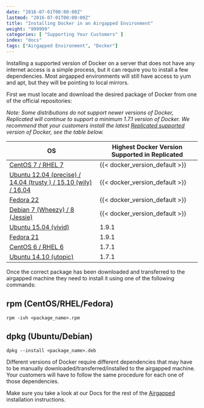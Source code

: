 ```yaml
---
date: "2016-07-01T00:00:00Z"
lastmod: "2016-07-01T00:00:00Z"
title: "Installing Docker in an Airgapped Environment"
weight: "999999"
categories: [ "Supporting Your Customers" ]
index: "docs"
tags: ["Airgapped Environment", "Docker"]
---
```


Installing a supported version of Docker on a server that does not have any internet access is a simple process, 
but it can require you to install a few dependencies. Most airgapped environments will still have access to yum 
and apt, but they will be pointing to local mirrors.

First we must locate and download the desired package of Docker from one of the official repositories:

*Note: Some distributions do not support newer versions of Docker, Replicated will continue to support a minimum 
1.7.1 version of Docker. We recommend that your customers install the latest 
[Replicated supported](/docs/distributing-an-application/airgapped-installations/#prepare-the-environment) version of 
Docker, see the table below.*

| OS | Highest Docker Version Supported in Replicated |
|---|---|
| [CentOS 7 / RHEL 7](http://yum.dockerproject.org/repo/main/centos/7/Packages/) | {{< docker_version_default >}} |
| [Ubuntu 12.04 (precise) / 14.04 (trusty ) / 15.10 (wily) / 16.04](https://apt.dockerproject.org/repo/pool/main/d/docker-engine/) | {{< docker_version_default >}} |
| [Fedora 22](http://yum.dockerproject.org/repo/main/fedora/22/Packages/) | {{< docker_version_default >}} |
| [Debian 7 (Wheezy) / 8 (Jessie)](https://apt.dockerproject.org/repo/pool/main/d/docker-engine/) | {{< docker_version_default >}} |
| [Ubuntu 15.04 (vivid)](https://apt.dockerproject.org/repo/pool/main/d/docker-engine/) | 1.9.1 |
| [Fedora 21](http://yum.dockerproject.org/repo/main/fedora/21/Packages/) | 1.9.1 |
| [CentOS 6 / RHEL 6](http://yum.dockerproject.org/repo/main/centos/6/Packages/) | 1.7.1 |
| [Ubuntu 14.10 (utopic)](https://apt.dockerproject.org/repo/pool/main/d/docker-engine/) | 1.7.1 |

Once the correct package has been downloaded and transferred to the airgapped machine they need to install it using 
one of the following commands:

## rpm (CentOS/RHEL/Fedora)
```shell
rpm -ivh <package_name>.rpm
```

## dpkg (Ubuntu/Debian)
```shell
dpkg --install <package_name>.deb
```

Different versions of Docker require different dependencies that may have to be manually downloaded/transferred/installed 
to the airgapped machine. Your customers will have to follow the same procedure for each one of those dependencies.

Make sure you take a look at our Docs for the rest of the [Airgapped](/docs/distributing-an-application/airgapped-installations/) 
installation instructions.

